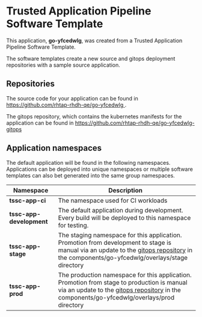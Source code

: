 # Trusted Application Pipeline Software Template

This application, **go-yfcedwlg**, was created from a Trusted Application Pipeline Software Template.

The software templates create a new source and gitops deployment repositories with a sample source application. 

## Repositories

The source code for your application can be found in [https://github.com/rhtap-rhdh-qe/go-yfcedwlg ](https://github.com/rhtap-rhdh-qe/go-yfcedwlg ).
 
The gitops repository, which contains the kubernetes manifests for the application can be found in 
[https://github.com/rhtap-rhdh-qe/go-yfcedwlg-gitops ](https://github.com/rhtap-rhdh-qe/go-yfcedwlg-gitops ) 

## Application namespaces 

The default application will be found in the following namespaces. Applications can be deployed into unique namespaces or multiple software templates can also bet generated into the same group namespaces.  

|  Namespace   |  Description   |  
| -------- | -------- |
| **tssc-app-ci** | The namespace used for CI workloads |
| **tssc-app-development** | The default application during development. Every build will be deployed to this namespace for testing. |
| **tssc-app-stage** | The staging namespace for this application. Promotion from development to stage is manual via an update to the [gitops repository](https://github.com/rhtap-rhdh-qe/go-yfcedwlg-gitops ) in the components/go-yfcedwlg/overlays/stage directory |
| **tssc-app-prod** | The production namespace for this application. Promotion from stage to production is manual via an update to the [gitops repository](https://github.com/rhtap-rhdh-qe/go-yfcedwlg-gitops ) in the components/go-yfcedwlg/overlays/prod directory |